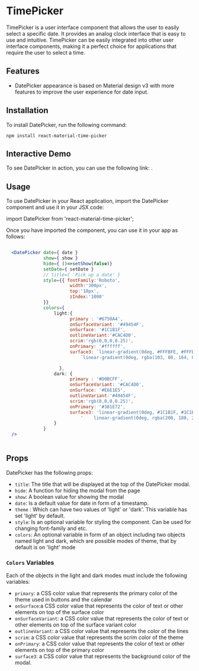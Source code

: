 # TimePicker

TimePicker is a user interface component that allows the user to easily select a specific date. It provides an analog clock interface that is easy to use and intuitive. TimePicker can be easily integrated into other user interface components, making it a perfect choice for applications that require the user to select a time.

## Features

- DatePicker appearance is based on Material design v3 with more features to improve the user experience for date input.

## Installation

To install DatePicker, run the following command:

`npm install react-material-time-picker`

## Interactive Demo

To see DatePicker in action, you can use the following link: .

## Usage

To use DatePicker in your React application, import the DatePicker component and use it in your JSX code:

import DatePicker from 'react-material-time-picker';

Once you have imported the component, you can use it in your app as follows:

```jsx

  <DatePicker date={ date }
              show={ show }
              hide={ ()=>setShow(false)}
              setDate={ setDate }
              // title={ 'Pick up a date' }
              style={{ fontFamily:'Roboto',
                        width:'300px',
                        top:'10px',
                        zIndex:'1000'
              }}
              colors={
                  light:{
                        primary : '#6750A4',
                        onSurfaceVariant: '#49454F',
                        onSurface: '#1C1B1F',
                        outlineVariant:'#CAC4D0',
                        scrim:'rgb(0,0,0,0.25)',
                        onPrimary: '#ffffff',
                        surface3: `linear-gradient(0deg, #FFFBFE, #FFFBFE),` +
                            `linear-gradient(0deg, rgba(103, 80, 164, 0.11), rgba(103, 80, 164, 0.11))`

                    },
                  dark: {
                        primary : '#D0BCFF',
                        onSurfaceVariant: '#CAC4D0',
                        onSurface: '#E6E1E5',
                        outlineVariant:'#49454F',
                        scrim:'rgb(0,0,0,0.25)',
                        onPrimary: '#381E72',
                        surface3: 'linear-gradient(0deg, #1C1B1F, #1C1B1F),' +
                            '    linear-gradient(0deg, rgba(208, 188, 255, 0.11), rgba(208, 188, 255, 0.11))'
                  }
              }
  />
     
```


## Props

DatePicker has the following props:

- `title`: The title that will be displayed at the top of the DatePicker modal.
- `hide`: A function for hiding the modal from the page
- `show`: A boolean value for showing the modal
- `date`: Is a default value for date in form of a timestamp.
- `theme` : Which can have two values of 'light' or 'dark'. This variable has set 'light' by default.
- `style`: Is an optional variable for styling the component. Can be used for changing font-family and etc.
- `colors`: An optional variable in form of an object including two objects named light and dark, which are possible modes of theme, that by default is on 'light' mode

### `Colors` Variables

Each of the objects in the light and dark modes must include the following variables:
- `primary`: a CSS color value that represents the primary color of the theme used in buttons and the calendar
- `onSurface`:a CSS color value that represents the color of text or other elements on top of the surface color
- `onSurfaceVariant`: a CSS color value that represents the color of text or other elements on top of the surface variant color
- `outlineVariant`: a CSS color value that represents the color of the lines
- `scrim`: a CSS color value that represents the scrim color of the theme
- `onPrimary`: a CSS color value that represents the color of text or other elements on top of the primary color
- `surface3`: a CSS color value that represents the background color of the modal.


